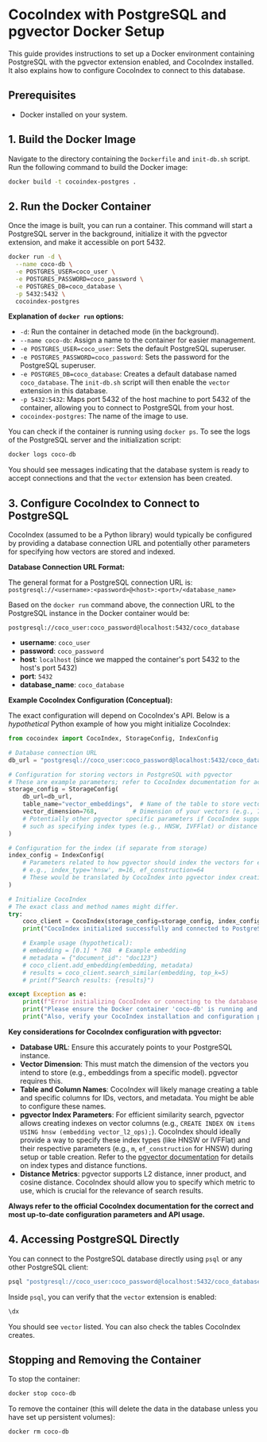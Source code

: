 # CocoIndex with PostgreSQL and pgvector Docker Setup

This guide provides instructions to set up a Docker environment containing PostgreSQL with the pgvector extension enabled, and CocoIndex installed. It also explains how to configure CocoIndex to connect to this database.

## Prerequisites

*   Docker installed on your system.

## 1. Build the Docker Image

Navigate to the directory containing the `Dockerfile` and `init-db.sh` script. Run the following command to build the Docker image:

```bash
docker build -t cocoindex-postgres .
```

## 2. Run the Docker Container

Once the image is built, you can run a container. This command will start a PostgreSQL server in the background, initialize it with the pgvector extension, and make it accessible on port 5432.

```bash
docker run -d \
  --name coco-db \
  -e POSTGRES_USER=coco_user \
  -e POSTGRES_PASSWORD=coco_password \
  -e POSTGRES_DB=coco_database \
  -p 5432:5432 \
  cocoindex-postgres
```

**Explanation of `docker run` options:**

*   `-d`: Run the container in detached mode (in the background).
*   `--name coco-db`: Assign a name to the container for easier management.
*   `-e POSTGRES_USER=coco_user`: Sets the default PostgreSQL superuser.
*   `-e POSTGRES_PASSWORD=coco_password`: Sets the password for the PostgreSQL superuser.
*   `-e POSTGRES_DB=coco_database`: Creates a default database named `coco_database`. The `init-db.sh` script will then enable the `vector` extension in this database.
*   `-p 5432:5432`: Maps port 5432 of the host machine to port 5432 of the container, allowing you to connect to PostgreSQL from your host.
*   `cocoindex-postgres`: The name of the image to use.

You can check if the container is running using `docker ps`.
To see the logs of the PostgreSQL server and the initialization script:
```bash
docker logs coco-db
```
You should see messages indicating that the database system is ready to accept connections and that the `vector` extension has been created.

## 3. Configure CocoIndex to Connect to PostgreSQL

CocoIndex (assumed to be a Python library) would typically be configured by providing a database connection URL and potentially other parameters for specifying how vectors are stored and indexed.

**Database Connection URL Format:**

The general format for a PostgreSQL connection URL is:
`postgresql://<username>:<password>@<host>:<port>/<database_name>`

Based on the `docker run` command above, the connection URL to the PostgreSQL instance in the Docker container would be:

`postgresql://coco_user:coco_password@localhost:5432/coco_database`

*   **username**: `coco_user`
*   **password**: `coco_password`
*   **host**: `localhost` (since we mapped the container's port 5432 to the host's port 5432)
*   **port**: `5432`
*   **database_name**: `coco_database`

**Example CocoIndex Configuration (Conceptual):**

The exact configuration will depend on CocoIndex's API. Below is a *hypothetical* Python example of how you might initialize CocoIndex:

```python
from cocoindex import CocoIndex, StorageConfig, IndexConfig

# Database connection URL
db_url = "postgresql://coco_user:coco_password@localhost:5432/coco_database"

# Configuration for storing vectors in PostgreSQL with pgvector
# These are example parameters; refer to CocoIndex documentation for actual names and values.
storage_config = StorageConfig(
    db_url=db_url,
    table_name="vector_embeddings",  # Name of the table to store vectors
    vector_dimension=768,          # Dimension of your vectors (e.g., 768 for many sentence transformers)
    # Potentially other pgvector specific parameters if CocoIndex supports them,
    # such as specifying index types (e.g., HNSW, IVFFlat) or distance metrics.
)

# Configuration for the index (if separate from storage)
index_config = IndexConfig(
    # Parameters related to how pgvector should index the vectors for efficient search
    # e.g., index_type='hnsw', m=16, ef_construction=64
    # These would be translated by CocoIndex into pgvector index creation commands.
)

# Initialize CocoIndex
# The exact class and method names might differ.
try:
    coco_client = CocoIndex(storage_config=storage_config, index_config=index_config)
    print("CocoIndex initialized successfully and connected to PostgreSQL.")

    # Example usage (hypothetical):
    # embedding = [0.1] * 768  # Example embedding
    # metadata = {"document_id": "doc123"}
    # coco_client.add_embedding(embedding, metadata)
    # results = coco_client.search_similar(embedding, top_k=5)
    # print(f"Search results: {results}")

except Exception as e:
    print(f"Error initializing CocoIndex or connecting to the database: {e}")
    print("Please ensure the Docker container 'coco-db' is running and accessible.")
    print("Also, verify your CocoIndex installation and configuration parameters.")

```

**Key considerations for CocoIndex configuration with pgvector:**

*   **Database URL**: Ensure this accurately points to your PostgreSQL instance.
*   **Vector Dimension**: This must match the dimension of the vectors you intend to store (e.g., embeddings from a specific model). pgvector requires this.
*   **Table and Column Names**: CocoIndex will likely manage creating a table and specific columns for IDs, vectors, and metadata. You might be able to configure these names.
*   **pgvector Index Parameters**: For efficient similarity search, pgvector allows creating indexes on vector columns (e.g., `CREATE INDEX ON items USING hnsw (embedding vector_l2_ops);`). CocoIndex should ideally provide a way to specify these index types (like HNSW or IVFFlat) and their respective parameters (e.g., `m`, `ef_construction` for HNSW) during setup or table creation. Refer to the [pgvector documentation](https://github.com/pgvector/pgvector) for details on index types and distance functions.
*   **Distance Metrics**: pgvector supports L2 distance, inner product, and cosine distance. CocoIndex should allow you to specify which metric to use, which is crucial for the relevance of search results.

**Always refer to the official CocoIndex documentation for the correct and most up-to-date configuration parameters and API usage.**

## 4. Accessing PostgreSQL Directly

You can connect to the PostgreSQL database directly using `psql` or any other PostgreSQL client:

```bash
psql "postgresql://coco_user:coco_password@localhost:5432/coco_database"
```

Inside `psql`, you can verify that the `vector` extension is enabled:
```sql
\dx
```
You should see `vector` listed. You can also check the tables CocoIndex creates.

## Stopping and Removing the Container

To stop the container:
```bash
docker stop coco-db
```

To remove the container (this will delete the data in the database unless you have set up persistent volumes):
```bash
docker rm coco-db
```
